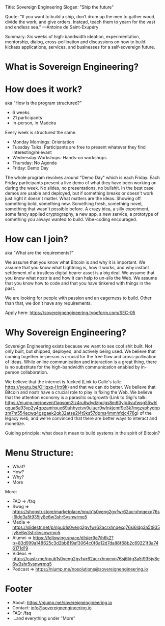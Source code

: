 Title: Sovereign Engineering 
Slogan: "Ship the future"

Quote: “If you want to build a ship, don’t drum up the men to gather wood, divide the work, and give orders. Instead, teach them to yearn for the vast and endless sea.” —Antoine de Saint-Exupéry

Summary: Six weeks of high-bandwidth ideation, experimentation, mentorship, dialog, cross-pollination and discussions on how to build kickass applications, services, and businesses for a self-sovereign future. 

# What is Sovereign Engineering?



# How does it work? 
aka "How is the program structured?"
- 6 weeks 
- 21 participants 
- In-person, in Madeira 

Every week is structured the same. 
- Monday Mornings: Orientation
- Tuesday Talks: Participants are free to present whatever they find interesting/relevant
- Wednesday Workshops: Hands-on workshops
- Thursday: No Agenda
- Friday: Demo Day

The whole program revolves around "Demo Day" which is each Friday. Each Friday participants present a live demo of what they have been working on during the week. No slides, no presentations, no bullshit. In the best case demos are usable and deployed, but if something breaks or doesn't work just right it doesn't matter. What matters are the ideas. Showing off something bold, something new. Something fresh, something novel, something that wasn't possible before. A crazy idea, a silly experiment, some fancy applied cryptography, a new app, a new service, a prototype of something you always wanted to build. Vibe-coding encouraged.

# How can I join?
aka "What are the requirements?"

We assume that you know what Bitcoin is and why it is important. We assume that you know what Lightning is, how it works, and why instant settlement of a trustless digital bearer asset is a big deal. We assume that you know what nostr is and how it can help to un-silo the Web. We assume that you know how to code and that you have tinkered with things in the past.

We are looking for people with passion and an eagerness to build. Other than that, we don't have any requirements. 

Apply here: https://sovereignengineering.typeform.com/SEC-05

# Why Sovereign Engineering?

Sovereign Engineering exists because we want to see cool shit built. Not only built, but shipped, deployed, and actively being used. We believe that coming together in-person is crucial for the free flow and cross-pollination of ideas. While online communication and interaction is a great thing, there is no substitute for the high-bandwidth communication enabled by in-person collaboration.

We believe that the internet is fucked (Link to Calle's talk: https://youtu.be/OHqxp-Hrx9k) and that we can do better. We believe that Bitcoin and nostr have a crucial role to play in fixing the Web. We believe that the attention economy is a parasitic outgrowth (Link to Gigi's talk: https://njump.me/nevent1qqsqm2lz4ru6wlydzpulgs8m60ylp4vufwsg55whlqgua6a93vp2y4gpzamhxue69uhhyetvv9ujuer9wfnkjemf9e3k7mgzyphydppzm7m554ecwq4gsgaek2qk32atse2l4t9ks57dpms4mmhfxjc476g) of the legacy web, and we're convinced that there are better ways to interact and monetize. 


Guiding principle: what does it mean to build systems in the spirit of Bitcoin?




# Menu Structure:

- What?
- How?
- Why?
- More

More:
- FAQ => /faq
- Swag => https://shopstr.store/marketplace/npub1s0veng2gvfwr62acrxhnqexq76sj6ldg3a5t935jy8e6w3shr5vsnwrmq5
- Media => https://slidestr.net/p/npub1s0veng2gvfwr62acrxhnqexq76sj6ldg3a5t935jy8e6w3shr5vsnwrmq5
- Alumni => https://following.space/d/sier9e7ih6k2?p=83d999a148625c3d2bb819af3064c0f6a12d7da88f68b2c69221f3a746171d19
- Videos => https://castr.me/npub1s0veng2gvfwr62acrxhnqexq76sj6ldg3a5t935jy8e6w3shr5vsnwrmq5
- Podcast => https://njump.me/nosolutions@sovereignengineering.io 


# Footer

- About: https://njump.me/sovereignengineering.io
- Contact: info@sovereignengineering.io
- FAQ: /faq
- ...and everything under "More"